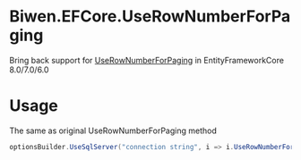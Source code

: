# Biwen.EFCore.UseRowNumberForPaging

Bring back support for [UseRowNumberForPaging](https://docs.microsoft.com/en-us/dotnet/api/microsoft.entityframeworkcore.infrastructure.sqlserverdbcontextoptionsbuilder.userownumberforpaging?view=efcore-3.0) in EntityFrameworkCore 8.0/7.0/6.0

# Usage

The same as original UseRowNumberForPaging method
```c#
optionsBuilder.UseSqlServer("connection string", i => i.UseRowNumberForPaging());
```